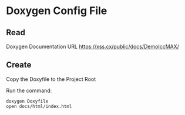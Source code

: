 # Doxygen Config File

## Read
Doxygen Documentation URL https://xss.cx/public/docs/DemoIccMAX/

## Create
Copy the Doxyfile to the Project Root

Run the command:
```
doxygen Doxyfile
open docs/html/index.html
```
